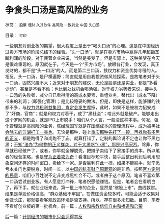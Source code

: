 # 争食头口汤是高风险的业务

标签： `股票` `理财` `久其软件` `高风险` `一致药业` `中国` `头口汤` 

目录： `打印`

一些朋友对创业板的期望，很大程度上是出于“喝头口汤”的心理。这是在中国经历过卖方市场的阶段总结下的经验。“头一口汤”，就是在卖方市场中赢得几年超额垄断利润的阶段。对于民营企业来说，当然是美梦了。但是实际上，这种美梦在今天是很难重现的。原因就在于，今天是一个“买方市场”。放眼各行业，会发现，真正发财的，都不是“头一口汤”的人，而是第二三口汤，挟权力和资金优势寻租的人。相反，头一口汤，是尸横遍野；简直就是用自我投资做风险探索。是故笔者对于头一口汤，固然兴趣不大；近来对于朋友的建议，无论是股票还是实业，都是“多看少动”，甚至是不看不动；也比到处找机会喝汤强。对于权力劣势者来说，接手头一口汤的失败者，减少自已看得清的高成本要素，重组业务，替代出（成本下降）带来的利润；（即强化管理）；是比较稳妥的做法。但是，即使是这样，能够赚的钱都不多，与[权力寻租利益集团，肯定会发生摩](../../../2009/8/27/富人不需要保护，特权才需要保护.md)擦，此时，如果不是被权力招安成了“奸商，官商”；就是和权力对着干，成了“黑社会”；啥此外就是破产。能够走出这个罗网的机会，就是IPO上市脱手！咱们从个人言，一般没这种本事。何况，强化管理就是高风险的业务，[陈经理国军就是在压缩成本的管理流程中，成为被黑社会除去的江湖打工一害也](../../../2009/8/27/富人不需要保护，特权才需要保护.md)。无论是那种，碰上[重庆那种先打了一顿，再找你有多黑的正义](../../../2009/10/11/可以定制的打黑.md)，都是跑得了和尚跑不了庙。就算打错了，定制的舆论说不定也让你不黑也黑；[不知“法办”为何物的正义群众，对于大黑吃“小黑”，那是兴高采烈](../../../2009/10/27/上头也许不高兴，下头人就难做.md)。除非，你早就已经破产了，或者，你早就金蝉脱壳，把摊子卖给下了家接手的资本。所以笔者的经营策略，也是[守为正着攻为奇](../../../2009/6/23/守为正着攻为奇.md)！看准目标短平快，接手后整出利润后利用想象空间还存的时间窗口，卖给下一家。是否赢利在此一搏。如果不能脱手，就宁愿亏本关门也要脱身，时间一长，以[中国的私有财产原罪观](../../../2007/10/1/从《盐铁论》谈起中国人的私有财产原罪感.md)的是非场，按照[官方定制的民意](../../../2009/10/9/民意就是民主吗？可定制的民意呢？.md)，咱们小百姓说不定非变成黑社会不可。或者由于这个原因，笔者不喜欢第一口汤尝试创业板。有人愿意打冲锋，笔者祝愿他赚钱。但是，笔者会在看明白了，再下手。就创业板来说，第一批上市的企业，显然是“缩股上市”，曲线救财。结果是单股价格偏高，“群众基础不牢固”。在做庄资金较多时，可能会适于收集对倒做长庄，那就要看客观政策环境是否支持。所以，存在很多未知数。目前，笔者不看好创业板的第一批机会。前一篇：[人权和宗教信仰自由和播道和启蒙](../../../2009/10/28/人权和宗教信仰自由和播道和启蒙.md)

后一篇：[计划经济的城市化只会适得其反](../../../2009/10/28/计划经济的城市化只会适得其反.md)